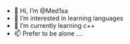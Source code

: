 - 👋 Hi, I’m @Med1sa
- 👀 I’m interested in learning languages
- 🌱 I’m currently learning c++
- 📫 Prefer to be alone ...

<!---
Med1sa/Med1sa is a ✨ special ✨ repository because its `README.md` (this file) appears on your GitHub profile.
You can click the Preview link to take a look at your changes.
--->
